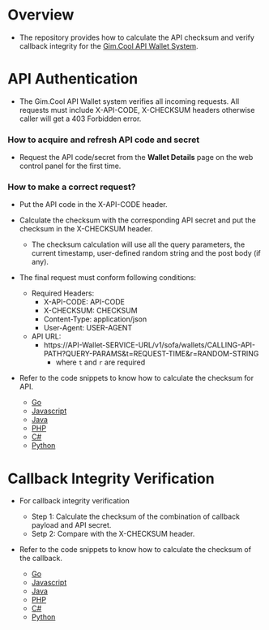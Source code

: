 # Overview

- The repository provides how to calculate the API checksum and verify callback integrity for the [Gim.Cool API Wallet System](https://github.com/gimcool/wallet-api-mock-server).

# API Authentication

- The Gim.Cool API Wallet system verifies all incoming requests. All requests must include X-API-CODE, X-CHECKSUM headers otherwise caller will get a 403 Forbidden error.

### How to acquire and refresh API code and secret
- Request the API code/secret from the **Wallet Details** page on the web control panel for the first time.

### How to make a correct request?
- Put the API code in the X-API-CODE header.
- Calculate the checksum with the corresponding API secret and put the checksum in the X-CHECKSUM header.
  - The checksum calculation will use all the query parameters, the current timestamp, user-defined random string and the post body (if any).
- The final request must conform following conditions:
	- Required Headers:
		- X-API-CODE: API-CODE
		- X-CHECKSUM: CHECKSUM
		- Content-Type: application/json
		- User-Agent: USER-AGENT
	- API URL:
		- https://API-Wallet-SERVICE-URL/v1/sofa/wallets/CALLING-API-PATH?QUERY-PARAMS&t=REQUEST-TIME&r=RANDOM-STRING
			- where `t` and `r` are required
		
- Refer to the code snippets to know how to calculate the checksum for API.
	- [Go](https://github.com/gimcool/api-checksum-calc/blob/main/go/checksum.go#L40)
	- [Javascript](https://https://github.com/gimcool/api-checksum-calc/blob/main/javascript/checksum.js#L27)
	- [Java](https://https://github.com/gimcool/api-checksum-calc/blob/main/java/checksum.java#L49)
	- [PHP](https://https://github.com/gimcool/api-checksum-calc/blob/main/php/checksum.php#L27)
	- [C#](https://https://github.com/gimcool/api-checksum-calc/blob/main/c%23/checksum.cs#L55)
	- [Python](https://https://github.com/gimcool/api-checksum-calc/blob/main/python/checksum.py#L29)

# Callback Integrity Verification

- For callback integrity verification
	- Step 1: Calculate the checksum of the combination of callback payload and API secret.
	- Setp 2: Compare with the X-CHECKSUM header.

- Refer to the code snippets to know how to calculate the checksum of the callback.
	- [Go](https://github.com/gimcool/api-checksum-calc/blob/main/go/checksum.go#L75)
	- [Javascript](https://github.com/gimcool/api-checksum-calc/blob/main/javascript/checksum.js#L62)
	- [Java](https://https://github.com/gimcool/api-checksum-calc/blob/main/java/checksum.java#L90)
	- [PHP](https://https://github.com/gimcool/api-checksum-calc/blob/main/php/checksum.php#L62)
	- [C#](https://https://github.com/gimcool/api-checksum-calc/blob/main/c%23/checksum.cs#L89)
	- [Python](https://https://github.com/gimcool/api-checksum-calc/blob/main/python/checksum.py#L64)
